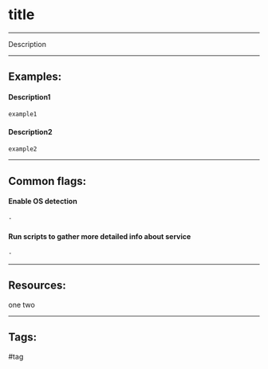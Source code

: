 # title
---
Description

---
## Examples:
#### Description1
```bash
example1
```
#### Description2
```bash
example2
```

---
## Common flags:
#### Enable OS detection
```bash
-
```
#### Run scripts to gather more detailed info about service
```bash
-
```

---
## Resources:
one
two

---
## Tags:
#tag